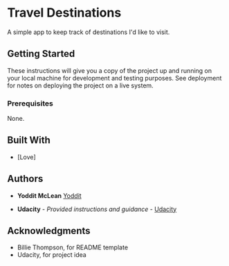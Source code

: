 # Travel Destinations

A simple app to keep track of destinations I'd like to visit.


## Getting Started

These instructions will give you a copy of the project up and running on
your local machine for development and testing purposes. See deployment
for notes on deploying the project on a live system.

### Prerequisites

None.

## Built With

  - [Love]

## Authors

  - **Yoddit McLean** 
    [Yoddit](https://github.com/yoddit)

  - **Udacity** - *Provided instructions and guidance* -
    [Udacity](https://www.udacity.com)


## Acknowledgments

  - Billie Thompson, for README template
  - Udacity, for project idea